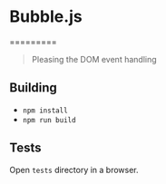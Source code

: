 # Bubble.js
=========

> Pleasing the DOM event handling

## Building

* `npm install`
* `npm run build`

## Tests

Open `tests` directory in a browser.
